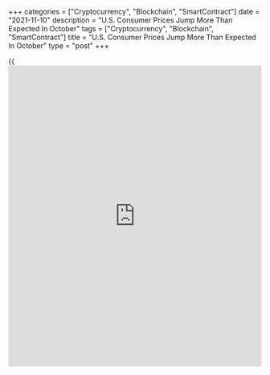 +++
categories = ["Cryptocurrency", "Blockchain", "SmartContract"]
date = "2021-11-10"
description = "U.S. Consumer Prices Jump More Than Expected In October"
tags = ["Cryptocurrency", "Blockchain", "SmartContract"]
title = "U.S. Consumer Prices Jump More Than Expected In October"
type = "post"
+++

{{<iframe id="large-banner" src="https://www.bounty.group/#slide=9.0" width="100%" height="600" scrolling="no" style="border: 0px solid rgb(216, 221, 230); border-radius: 3px;">}}

The Labor Department released a highly anticipated report on Wednesday
showing U.S. consumer prices increased by more than expected in the
month of October.

The report said the consumer price index jumped by 0.9 percent in
October after rising by 0.4 percent in September. Economists had
expected consumer prices to climb by 0.6 percent.

Excluding higher prices for food and energy, core consumer prices still
increased by 0.6 percent in October after inching up by 0.2 percent in
September. Core prices were expected to rise by 0.4 percent.

The Labor Department also said the annual rate of growth in consumer
prices accelerated to 6.2 percent in October from 5.4 percent in
September, reaching the highest level since November of 1990.

The annual rate of growth in core prices also accelerated to 4.6 percent
from 4.0 percent, reflecting the biggest jump in prices since August of
1991.

For comments and feedback [contact](https://www.playgroundfx.com/contact/): editorial@rtt[news](https://www.letsplayfx.com/blog/forex-news-website/).com

[Economic News][1]

 **What parts of the world are seeing the best (and worst) economic
performances lately? Click[here][2] to check out our [Econ Scorecard][2]
and find out! See up-to-the-moment [ranking](https://www.playgroundfx.com/blog/crypto-exchange-ranking/)s for the best and worst
performers in [GDP][3], [unemployment rate][4], [inflation][2] and much
more.**

   1. www.rtt[news](https://www.letsplayfx.com/blog/forex-news-website/).com/Content/EconomicNews.aspx
   2. www.rtt[news](https://www.letsplayfx.com/blog/forex-news-website/).com/economic-scorecard/world-rank/CPI/highest-performance.aspx
   3. www.rtt[news](https://www.letsplayfx.com/blog/forex-news-website/).com/economic-scorecard/world-rank/GDP/highest-performance.aspx
   4. www.rtt[news](https://www.letsplayfx.com/blog/forex-news-website/).com/economic-scorecard/world-rank/unemployment-rate/lowest-performance.aspx